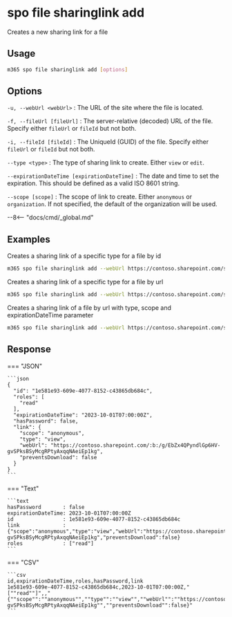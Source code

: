 # spo file sharinglink add

Creates a new sharing link for a file

## Usage

```sh
m365 spo file sharinglink add [options]
```

## Options

`-u, --webUrl <webUrl>`
: The URL of the site where the file is located.

`-f, --fileUrl [fileUrl]`
: The server-relative (decoded) URL of the file. Specify either `fileUrl` or `fileId` but not both.

`-i, --fileId [fileId]`
: The UniqueId (GUID) of the file. Specify either `fileUrl` or `fileId` but not both.

`--type <type>`
: The type of sharing link to create. Either `view` or `edit`.

`--expirationDateTime [expirationDateTime]`
: The date and time to set the expiration. This should be defined as a valid ISO 8601 string.

`--scope [scope]`
: The scope of link to create. Either `anonymous` or `organization`. If not specified, the default of the organization will be used.

--8<-- "docs/cmd/_global.md"

## Examples

Creates a sharing link of a specific type for a file by id

```sh
m365 spo file sharinglink add --webUrl https://contoso.sharepoint.com/sites/demo --fileId daebb04b-a773-4baa-b1d1-3625418e3234 --type view
```

Creates a sharing link of a specific type for a file by url

```sh
m365 spo file sharinglink add --webUrl https://contoso.sharepoint.com/sites/demo --fileUrl "Shared Documents/Test1.docx" --type edit
```

Creates a sharing link of a file by url with type, scope and expirationDateTime parameter

```sh
m365 spo file sharinglink add --webUrl https://contoso.sharepoint.com/sites/demo --fileUrl "Shared Documents/Test1.docx" --type edit --scope anonymous --expirationDateTime "2023-01-09T16:20:00Z"
```

## Response

=== "JSON"

    ```json
    {
      "id": "1e581e93-609e-4077-8152-c43865db684c",
      "roles": [
        "read"
      ],
      "expirationDateTime": "2023-10-01T07:00:00Z",
      "hasPassword": false,
      "link": {
        "scope": "anonymous",
        "type": "view",
        "webUrl": "https://contoso.sharepoint.com/:b:/g/EbZx4QPyndlGp6HV-gvSPksBSyMcgRPtyAxqqNAeiEp1kg",
        "preventsDownload": false
      }
    }
    ```

=== "Text"

    ```text
    hasPassword       : false
    expirationDateTime: 2023-10-01T07:00:00Z
    id                : 1e581e93-609e-4077-8152-c43865db684c
    link              : {"scope":"anonymous","type":"view","webUrl":"https://contoso.sharepoint.com/:b:/g/EbZx4QPyndlGp6HV-gvSPksBSyMcgRPtyAxqqNAeiEp1kg","preventsDownload":false}
    roles             : ["read"]
    ```

=== "CSV"

    ```csv
    id,expirationDateTime,roles,hasPassword,link
    1e581e93-609e-4077-8152-c43865db684c,2023-10-01T07:00:00Z,"[""read""]",,"{""scope"":""anonymous"",""type"":""view"",""webUrl"":""https://contoso.sharepoint.com/:b:/g/EbZx4QPyndlGp6HV-gvSPksBSyMcgRPtyAxqqNAeiEp1kg"",""preventsDownload"":false}"
    ```
